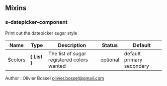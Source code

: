 ## Mixins


### s-datepicker-component

Print out the datepicker sugar style


Name  |  Type  |  Description  |  Status  |  Default
------------  |  ------------  |  ------------  |  ------------  |  ------------
$colors  |  **{ List }**  |  The list of sugar registered colors wanted  |  optional  |  default primary secondary

Author : Olivier Bossel <olivier.bossel@gmail.com>